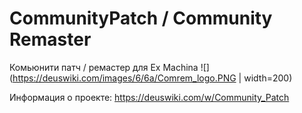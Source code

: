 # CommunityPatch / Community Remaster
Комьюнити патч / ремастер для Ex Machina
![](https://deuswiki.com/images/6/6a/Comrem_logo.PNG | width=200)

Информация о проекте: https://deuswiki.com/w/Community_Patch
